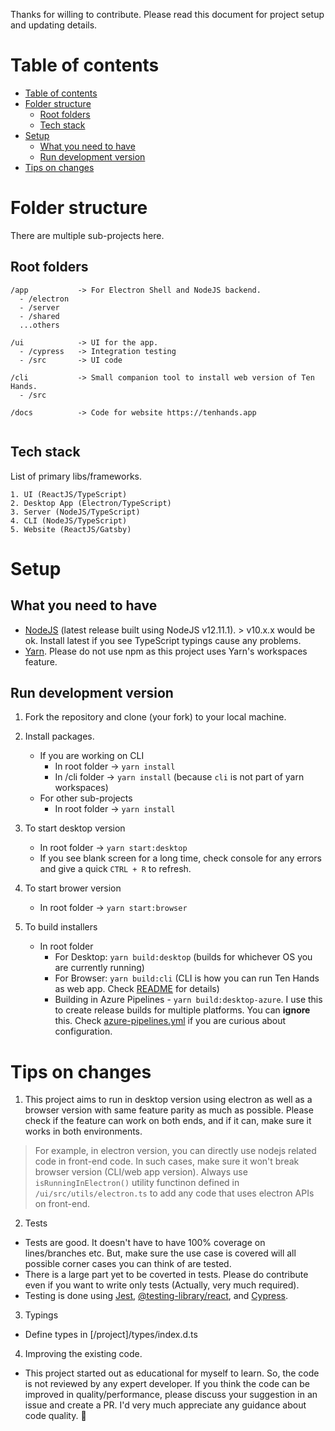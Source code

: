 Thanks for willing to contribute. Please read this document for project setup and updating details.

# Table of contents
- [Table of contents](#table-of-contents)
- [Folder structure](#folder-structure)
  - [Root folders](#root-folders)
  - [Tech stack](#tech-stack)
- [Setup](#setup)
  - [What you need to have](#what-you-need-to-have)
  - [Run development version](#run-development-version)
- [Tips on changes](#tips-on-changes)


# Folder structure

There are multiple sub-projects here.

## Root folders

```
/app           -> For Electron Shell and NodeJS backend.
  - /electron
  - /server
  - /shared
  ...others

/ui            -> UI for the app.
  - /cypress   -> Integration testing
  - /src       -> UI code

/cli           -> Small companion tool to install web version of Ten Hands.
  - /src

/docs          -> Code for website https://tenhands.app
  

```

## Tech stack

List of primary libs/frameworks.

```
1. UI (ReactJS/TypeScript)
2. Desktop App (Electron/TypeScript)
3. Server (NodeJS/TypeScript)
4. CLI (NodeJS/TypeScript)
5. Website (ReactJS/Gatsby)
```



# Setup

## What you need to have

- [NodeJS](https://nodejs.org) (latest release built using NodeJS v12.11.1). > v10.x.x would be ok. Install latest if you see TypeScript typings cause any problems.
- [Yarn](https://yarnpkg.com). Please do not use npm as this project uses Yarn's workspaces feature.


## Run development version

1. Fork the repository and clone (your fork) to your local machine.

2. Install packages.
   - If you are working on CLI
      - In root folder -> `yarn install`
      - In /cli folder -> `yarn install` (because `cli` is not part of yarn workspaces)
   - For other sub-projects
      - In root folder -> `yarn install`

3. To start desktop version
   - In root folder -> `yarn start:desktop`
   - If you see blank screen for a long time, check console for any errors and give a quick `CTRL + R` to refresh.
  
4. To start brower version
   - In root folder -> `yarn start:browser`
   
5. To build installers
   - In root folder
      - For Desktop: `yarn build:desktop` (builds for whichever OS you are currently running)
      - For Browser: `yarn build:cli` (CLI is how you can run Ten Hands as web app. Check [README](https://github.com/saisandeepvaddi/ten-hands/blob/master/README.md#installing-browser-version) for details)
      - Building in Azure Pipelines - `yarn build:desktop-azure`. I use this to create release builds for multiple platforms. You can **ignore** this. Check [azure-pipelines.yml](/azure-pipelines.yml) if you are curious about configuration.

# Tips on changes

1. This project aims to run in desktop version using electron as well as a browser version with same feature parity as much as possible. Please check if the feature can work on both ends, and if it can, make sure it works in both environments.
> For example, in electron version, you can directly use nodejs related code in front-end code. In such cases, make sure it won't break browser version (CLI/web app version). Always use `isRunningInElectron()` utility functinon defined in `/ui/src/utils/electron.ts` to add any code that uses electron APIs on front-end.

2. Tests
  - Tests are good. It doesn't have to have 100% coverage on lines/branches etc. But, make sure the use case is covered will all possible corner cases you can think of are tested.
  - There is a large part yet to be coverted in tests. Please do contribute even if you want to write only tests (Actually, very much required).
  - Testing is done using [Jest](https://jestjs.io/), [@testing-library/react](https://testing-library.com/docs/react-testing-library/intro), and [Cypress](https://www.cypress.io/).

3. Typings
  - Define types in [/project]/types/index.d.ts
  
4. Improving the existing code.
  - This project started out as educational for myself to learn. So, the code is not reviewed by any expert developer. If you think the code can be improved in quality/performance, please discuss your suggestion in an issue and create a PR. I'd very much appreciate any guidance about code quality. 🙂

